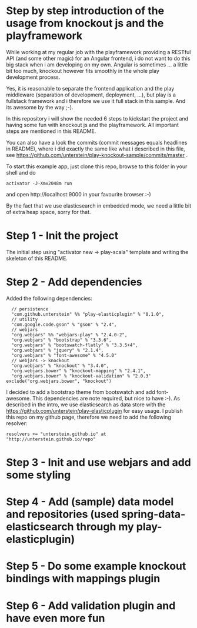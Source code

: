 # Step by step introduction of the usage from knockout js and the playframework

While working at my regular job with the playframework providing a RESTful API (and some other magic) for an Angular frontend, i do not want to do this big stack when i am developing on my own. Angular is sometimes ... a little bit too much, knockout however fits smoothly in the whole play development process.

Yes, it is reasonable to separate the frontend application and the play middleware (separation of development, deployment, ...), but play is a fullstack framework and i therefore we use it full stack in this sample. And its awesome by the way ;-).

In this repository i will show the needed 6 steps to kickstart the project and having some fun with knockout js and the playframework. All important steps are mentioned in this README.

You can also have a look the commits (commit messages equals headlines in README), where i did exactly the same like what i described in this file, see https://github.com/unterstein/play-knockout-sample/commits/master .

To start this example app, just clone this repo, browse to this folder in your shell and do

```
activator -J-Xmx2048m run
```

and open http://localhost:9000 in your favourite browser :-)

By the fact that we use elasticsearch in embedded mode, we need a little bit of extra heap space, sorry for that.


# Step 1 - Init the project

The initial step using "activator new -> play-scala" template and writing the skeleton of this README.


# Step 2 - Add dependencies

Added the following dependencies:

```
  // persistence
  "com.github.unterstein" %% "play-elasticplugin" % "0.1.0",
  // utility
  "com.google.code.gson" % "gson" % "2.4",
  // webjars
  "org.webjars" %% "webjars-play" % "2.4.0-2",
  "org.webjars" % "bootstrap" % "3.3.6",
  "org.webjars" % "bootswatch-flatly" % "3.3.5+4",
  "org.webjars" % "jquery" % "2.1.4",
  "org.webjars" % "font-awesome" % "4.5.0"
  // webjars -> knockout
  "org.webjars" % "knockout" % "3.4.0",
  "org.webjars.bower" % "knockout-mapping" % "2.4.1",
  "org.webjars.bower" % "knockout-validation" % "2.0.3" exclude("org.webjars.bower", "knockout")
```

I decided to add a bootstrap theme from bootswatch and add font-awesome. This dependencies are note required, but nice to have :-). As described in the intro, we use elasticsearch as data store with the https://github.com/unterstein/play-elasticplugin for easy usage. I publish this repo on my github page, therefore we need to add the following resolver:

```
resolvers += "unterstein.github.io" at "http://unterstein.github.io/repo"
```


# Step 3 - Init and use webjars and add some styling

# Step 4 - Add (sample) data model and repositories (used spring-data-elasticsearch through my play-elasticplugin)

# Step 5 - Do some example knockout bindings with mappings plugin

# Step 6 - Add validation plugin and have even more fun

